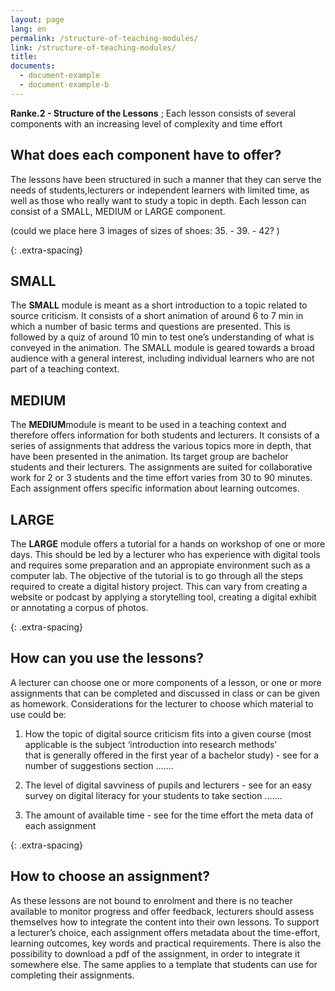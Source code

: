 ```yaml
---
layout: page
lang: en
permalink: /structure-of-teaching-modules/
link: /structure-of-teaching-modules/
title: 
documents:
  - document-example
  - document-example-b
---
```


**Ranke.2 - Structure of the Lessons** ; Each lesson consists of several components with an increasing level of complexity and time effort   

<!-- more -->

## What does each component have to offer? 

The lessons have been structured in such a manner that they can serve the needs of students,lecturers or independent learners with limited time, as well as those who really want to study a topic in depth. Each lesson can consist of a SMALL, MEDIUM or LARGE component.

(could we place here 3 images of sizes of shoes: 35.  -    39.   -   42? ) 


{: .extra-spacing}
## SMALL   
The **SMALL** module is meant as a short introduction to a topic related to source criticism. It consists of a short animation of around 6 to 7 min in which a number of basic terms and questions are presented. This is followed by a quiz of around 10 min to test one’s understanding of what is conveyed in the animation. The SMALL module is geared towards a broad audience with a general interest, including individual learners who are not part of a teaching context.


## MEDIUM  
The **MEDIUM**module is meant to be used in a teaching context and therefore offers information for both students and lecturers. It consists of a series of assignments that address the various topics more in depth, that have been presented in the animation. Its target group are bachelor students and their lecturers. The assignments are suited for collaborative work for 2 or 3 students and the time effort varies from 30 to 90 minutes. Each assignment offers specific information about learning outcomes.


## LARGE
The **LARGE** module offers a tutorial for a hands on workshop of one or more days. This should be led by a lecturer who has experience with digital tools and requires some preparation and an appropiate environment such as a computer lab. 
The objective of the tutorial is to go through all the steps required to create a digital history project. This can vary from creating a  website or podcast by applying a storytelling tool, creating a digital exhibit or annotating a corpus of photos. 

{: .extra-spacing}
## How can you use the lessons?

A lecturer can choose one or more components of a lesson, or one or more assignments that can be completed and discussed in class or can be given as homework. Considerations for the lecturer to choose which material to use could be:  

1. How the topic of digital source criticism fits into a given course (most applicable is the subject ‘introduction into research methods’   
that is generally offered in the first year of a bachelor study) - see for a number of suggestions section .......

2. The level of digital savviness of pupils and lecturers - see for an easy survey on digital literacy for your students to take section .......

3. The amount of available time - see for the time effort the meta data of each assignment 

{: .extra-spacing}
## How to choose an assignment?

As these lessons are not bound to enrolment and there is no teacher available to monitor progress and offer feedback, lecturers should assess themselves how to integrate the content into their own lessons. To support a lecturer’s choice, each assignment offers metadata about the time-effort, learning outcomes, key words and practical requirements. There is also the possibility to download a pdf of the assignment, in order to integrate it somewhere else. The same applies to a template that students can use for completing their assignments.




